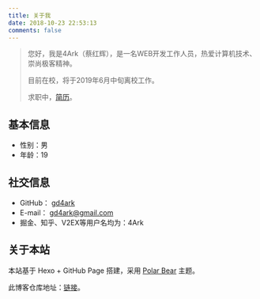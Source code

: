 ```yaml
---
title: 关于我
date: 2018-10-23 22:53:13
comments: false
---
```

> 您好，我是4Ark（蔡红辉），是一名WEB开发工作人员，热爱计算机技术、崇尚极客精神。
>
> 目前在校，将于2019年6月中旬离校工作。
>
> 求职中，[简历](https://4ark.me/resume)。

## 基本信息

- 性别：男
- 年龄：19

## 社交信息

- GitHub： [gd4ark](https://github.com/gd4Ark)
- E-mail： gd4ark@gmail.com
- 掘金、知乎、V2EX等用户名均为：4Ark

## 关于本站

本站基于 Hexo + GitHub Page 搭建，采用 [Polar Bear](https://github.com/frostfan/hexo-theme-polarbear) 主题。

此博客仓库地址：[链接](https://github.com/gd4Ark/gd4Ark.github.io)。